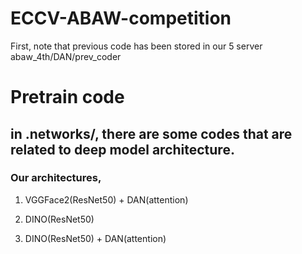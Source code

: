 # ECCV-ABAW-competition

First, note that previous code has been stored in our 5 server abaw_4th/DAN/prev_coder

# Pretrain code

## in .networks/, there are some codes that are related to deep model architecture.

### Our architectures, 
1. VGGFace2(ResNet50) + DAN(attention)

2. DINO(ResNet50)

3. DINO(ResNet50) + DAN(attention)
